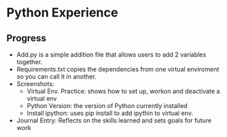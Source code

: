 # Python Experience
## Progress
- Add.py is a simple addition file that allows users to add 2 variables together.
- Requirements.txt copies the dependencies from one virtual enviroment so you can call it in another.
- Screenshots:
  - Virtual Env. Practice: shows how to set up, workon and deactivate a virtual env
  - Python Version: the version of Python currently installed
  - Install ipython: uses pip install to add ipythin to virtual env.
- Journal Entry: Reflects on the skills learned and sets goals for future work

